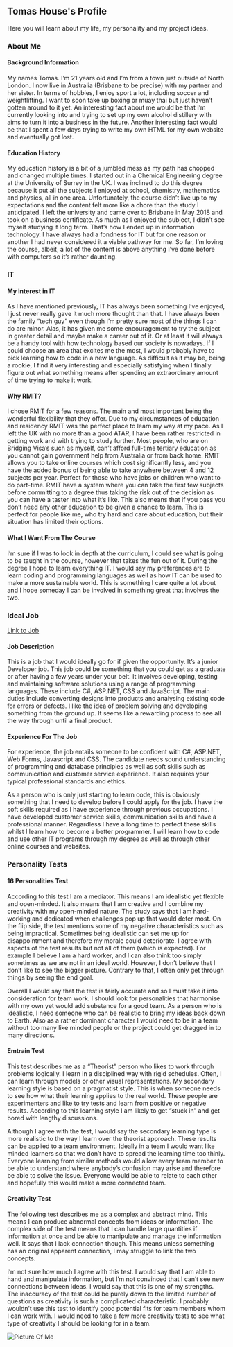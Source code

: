 
## Tomas House's Profile

Here you will learn about my life, my personality and my project ideas.
### About Me

#### Background Information
My names Tomas. I’m 21 years old and I’m from a town just outside of North London. I now live in Australia (Brisbane to be precise) with my partner and her sister. In terms of hobbies, I enjoy sport a lot, including soccer and weightlifting. I want to soon take up boxing or muay thai but just haven’t gotten around to it yet. An interesting fact about me would be that I’m currently looking into and trying to set up my own alcohol distillery with aims to turn it into a business in the future. Another interesting fact would be that I spent a few days trying to write my own HTML for my own website and eventually got lost.

#### Education History
My education history is a bit of a jumbled mess as my path has chopped and changed multiple times. I started out in a Chemical Engineering degree at the University of Surrey in the UK. I was inclined to do this degree because it put all the subjects I enjoyed at school, chemistry, mathematics and physics, all in one area. Unfortunately, the course didn’t live up to my expectations and the content felt more like a chore than the study I anticipated. I left the university and came over to Brisbane in May 2018 and took on a business certificate. As much as I enjoyed the subject, I didn’t see myself studying it long term. That’s how I ended up in information technology. I have always had a fondness for IT but for one reason or another I had never considered it a viable pathway for me. So far, I’m loving the course, albeit, a lot of the content is above anything I’ve done before with computers so it’s rather daunting.

### IT
#### My Interest in IT
As I have mentioned previously, IT has always been something I’ve enjoyed, I just never really gave it much more thought than that. I have always been the family “tech guy” even though I’m pretty sure most of the things I can do are minor. Alas, it has given me some encouragement to try the subject in greater detail and maybe make a career out of it. Or at least it will always be a handy tool with how technology based our society is nowadays.
If I could choose an area that excites me the most, I would probably have to pick learning how to code in a new language. As difficult as it may be, being a rookie, I find it very interesting and especially satisfying when I finally figure out what something means after spending an extraordinary amount of time trying to make it work.

#### Why RMIT?
I chose RMIT for a few reasons. The main and most important being the wonderful flexibility that they offer. Due to my circumstances of education and residency RMIT was the perfect place to learn my way at my pace. As I left the UK with no more than a good ATAR, I have been rather restricted in getting work and with trying to study further. Most people, who are on Bridging Visa’s such as myself, can’t afford full-time tertiary education as you cannot gain government help from Australia or from back home. RMIT allows you to take online courses which cost significantly less, and you have the added bonus of being able to take anywhere between 4 and 12 subjects per year. Perfect for those who have jobs or children who want to do part-time. RMIT have a system where you can take the first few subjects before committing to a degree thus taking the risk out of the decision as you can have a taster into what it’s like. This also means that if you pass you don’t need any other education to be given a chance to learn. This is perfect for people like me, who try hard and care about education, but their situation has limited their options.

#### What I Want From The Course
I’m sure if I was to look in depth at the curriculum, I could see what is going to be taught in the course, however that takes the fun out of it. During the degree I hope to learn everything IT. I would say my preferences are to learn coding and programming languages as well as how IT can be used to make a more sustainable world. This is something I care quite a lot about and I hope someday I can be involved in something great that involves the two.

### Ideal Job
[Link to Job](https://www.seek.com.au/job/41169773?type=standout#searchRequestToken=99938761-541f-4b39-80f2-97bd6a14b737)
#### Job Description
This is a job that I would ideally go for if given the opportunity. It’s a junior Developer job. This job could be something that you could get as a graduate or after having a few years under your belt. It involves developing, testing and maintaining software solutions using a range of programming languages. These include C#, ASP.NET, CSS and JavaScript. The main duties include converting designs into products and analysing existing code for errors or defects. I like the idea of problem solving and developing something from the ground up. It seems like a rewarding process to see all the way through until a final product.

#### Experience For The Job
For experience, the job entails someone to be confident with C#, ASP.NET, Web Forms, Javascript and CSS. The candidate needs sound understanding of programming and database principles as well as soft skills such as communication and customer service experience. It also requires your typical professional standards and ethics.

As a person who is only just starting to learn code, this is obviously something that I need to develop before I could apply for the job. I have the soft skills required as I have experience through previous occupations. I have developed customer service skills, communication skills and have a professional manner. Regardless I have a long time to perfect these skills whilst I learn how to become a better programmer. I will learn how to code and use other IT programs through my degree as well as through other online courses and websites.

### Personality Tests

#### 16 Personalities Test
According to this test I am a mediator. This means I am idealistic yet flexible and open-minded. It also means that I am creative and I combine my creativity with my open-minded nature. The study says that I am hard-working and dedicated when challenges pop up that would deter most. On the flip side, the test mentions some of my negative characteristics such as being impractical. Sometimes being idealistic can set me up for disappointment and therefore my morale could deteriorate. I agree with aspects of the test results but not all of them (which is expected). For example I believe I am a hard worker, and I can also think too simply sometimes as we are not in an ideal world. However, I don’t believe that I don’t like to see the bigger picture. Contrary to that, I often only get through things by seeing the end goal.

Overall I would say that the test is fairly accurate and so I must take it into consideration for team work. I should look for personalities that harmonise with my own yet would add substance for a good team. As a person who is idealistic, I need someone who can be realistic to bring my ideas back down to Earth. Also as a rather dominant character I would need to be in a team without too many like minded people or the project could get dragged in to many directions.

#### Emtrain Test
This test describes me as a “Theorist” person who likes to work through problems logically. I learn in a disciplined way with rigid schedules. Often, I can learn through models or other visual representations. My secondary learning style is based on a pragmatist style. This is when someone needs to see how what their learning applies to the real world. These people are experimenters and like to try tests and learn from positive or negative results. According to this learning style I am likely to get “stuck in” and get bored with lengthy discussions.

Although I agree with the test, I would say the secondary learning type is more realistic to the way I learn over the theorist approach. These results can be applied to a team environment. Ideally in a team I would want like minded learners so that we don’t have to spread the learning time too thinly. Everyone learning from similar methods would allow every team member to be able to understand where anybody’s confusion may arise and therefore be able to solve the issue. Everyone would be able to relate to each other and hopefully this would make a more connected team.

#### Creativity Test
The following test describes me as a complex and abstract mind. This means I can produce abnormal concepts from ideas or information. The complex side of the test means that I can handle large quantities if information at once and be able to manipulate and manage the information well. It says that I lack connection though. This means unless something has an original apparent connection, I may struggle to link the two concepts.

I’m not sure how much I agree with this test. I would say that I am able to hand and manipulate information, but I’m not convinced that I can’t see new connections between ideas. I would say that this is one of my strengths. The inaccuracy of the test could be purely down to the limited number of questions as creativity is such a complicated characteristic. I probably wouldn’t use this test to identify good potential fits for team members whom I can work with. I would need to take a few more creativity tests to see what type of creativity I should be looking for in a team.

![Picture Of Me](/IMG_1841.JPG)
